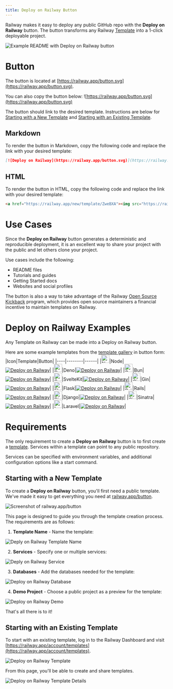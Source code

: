 ```yaml
---
title: Deploy on Railway Button
---
```


Railway makes it easy to deploy any public GitHub repo with the **Deploy on Railway** button. The button transforms any Railway [Template](/reference/templates) into a 1-click deployable project.

<Image src="https://res.cloudinary.com/railway/image/upload/v1676438967/docs/deploy-on-railway-readme_iwcjjw.png" width={714} height={467} alt="Example README with Deploy on Railway button" />

<br />

# Button
The button is located at [https://railway.app/button.svg](https://railway.app/button.svg).

You can also copy the button below:
![https://railway.app/button.svg](https://railway.app/button.svg)

The button should link to the desired template. Instructions are below for [Starting with a New Template](#starting-with-a-new-template) and [Starting with an Existing Template](#starting-with-an-existing-template).

## Markdown
To render the button in Markdown, copy the following code and replace the link with your desired template:
```md
[![Deploy on Railway](https://railway.app/button.svg)](https://railway.app/new/template/ZweBXA)
```

## HTML
To render the button in HTML, copy the following code and replace the link with your desired template:
```html
<a href="https://railway.app/new/template/ZweBXA"><img src="https://railway.app/button.svg" alt="Deploy on Railway" /></a>
```

# Use Cases
Since the **Deploy on Railway** button generates a deterministic and reproducible deployment, it is an excellent way to share your project with the public and let others clone your project.

Use cases include the following:
- README files
- Tutorials and guides
- Getting Started docs
- Websites and social profiles

The button is also a way to take advantage of the Railway [Open Source Kickback](https://railway.app/open-source-kickback) program, which provides open source maintainers a financial incentive to maintain templates on Railway.


# Deploy on Railway Examples

Any Template on Railway can be made into a Deploy on Railway button. 

Here are some example templates from the [template gallery](https://railway.app/templates) in button form:
|Icon|Template|Button|
|----|--------|------|
|<img src="https://devicons.railway.app/i/nodejs.svg" alt="Node" width="25" height="25" />|Node|[![Deploy on Railway](https://railway.app/button.svg)](https://railway.app/new/template/ZweBXA)|
|<img src="https://devicons.railway.app/i/deno.svg" alt="Deno" width="25" height="25" />|Deno|[![Deploy on Railway](https://railway.app/button.svg)](https://railway.app/new/template/LsaSsU)|
|<img src="https://devicons.railway.app/i/bun.svg" alt="Bun" width="25" height="25" />|Bun|[![Deploy on Railway](https://railway.app/button.svg)](https://railway.app/new/template/gxxk5g)|
|<img src="https://devicons.railway.app/i/svelte.svg" alt="SvelteKit" width="25" height="25" />|SvelteKit|[![Deploy on Railway](https://railway.app/button.svg)](https://railway.app/new/template/svelte-kit)|
|<img src="https://devicons.railway.app/i/go.svg" alt="Gin" width="25" height="25" />|Gin|[![Deploy on Railway](https://railway.app/button.svg)](https://railway.app/new/template/dTvvSf)|
|<img src="https://devicons.railway.app/i/flask-dark.svg" alt="Flask" width="25" height="25" />|Flask|[![Deploy on Railway](https://railway.app/button.svg)](https://railway.app/new/template/zUcpux)|
|<img src="https://devicons.railway.app/i/rails.svg" alt="Rails" width="25" height="25" />|Rails|[![Deploy on Railway](https://railway.app/button.svg)](https://railway.app/new/template/sibk1f)|
|<img src="https://devicons.railway.app/i/django.svg" alt="Django" width="25" height="25" />|Django|[![Deploy on Railway](https://railway.app/button.svg)](https://railway.app/new/template/GB6Eki)|
|<img src="https://devicons.railway.app/i/ruby.svg" alt="Sinatra" width="25" height="25" />|Sinatra|[![Deploy on Railway](https://railway.app/button.svg)](https://railway.app/new/template/oo2_Dy)|
|<img src="https://devicons.railway.app/i/laravel.svg" alt="Laravel" width="25" height="25" />|Laravel|[![Deploy on Railway](https://railway.app/button.svg)](https://railway.app/new/template/fWEWWf)|


# Requirements
The only requirement to create a **Deploy on Railway** button is to first create a [template](/reference/templates). Services within a template can point to any public repository.

Services can be specified with environment variables, and additional configuration options like a start command.

## Starting with a New Template
To create a **Deploy on Railway** button, you'll first need a public template. We've made it easy to get everything you need at [railway.app/button](https://railway.app/button).

<Image src="https://res.cloudinary.com/railway/image/upload/v1676487837/docs/railway-slash-button_sdpxr8.png" width={714} height={428} quality={80} alt="Screenshot of railway.app/button" />

<br />

This page is designed to guide you through the template creation process. The requirements are as follows:

1. **Template Name** - Name the template:
<Image src="https://res.cloudinary.com/railway/image/upload/v1676521081/docs/deploy-on-railway-template-name_z47dbq.png" width={714} height={263} alt="Deply on Railway Template Name" />

2. **Services** - Specify one or multiple services:
<Image src="https://res.cloudinary.com/railway/image/upload/v1676521081/docs/deploy-on-railway-services_jn4rof.png" width={714} height={460} alt="Deply on Railway Service" />

3. **Databases** - Add the databases needed for the template:
<Image src="https://res.cloudinary.com/railway/image/upload/v1676521081/docs/deploy-on-railway-databases_vunhed.png" width={714} height={325} alt="Deploy on Railway Database" />

4. **Demo Project** - Choose a public project as a preview for the template:
<Image src="https://res.cloudinary.com/railway/image/upload/v1676521081/docs/deploy-on-railway-demo_fzpfkf.png" width={714} height={260} alt="Deploy on Railway Demo" />

That's all there is to it! 


## Starting with an Existing Template

To start with an existing template, log in to the Railway Dashboard and visit [https://railway.app/account/templates](https://railway.app/account/templates).

<Image src="https://res.cloudinary.com/railway/image/upload/v1676521558/docs/deploy-on-railway-templates_bzqvai.png" width={714} height={427} alt="Deploy on Railway Template" />

From this page, you'll be able to create and share templates.

<Image src="https://res.cloudinary.com/railway/image/upload/v1676521777/docs/deploy-on-railway-template-details_r5dmtw.png" width={714} height={397} alt="Deploy on Railway Template Details" />
